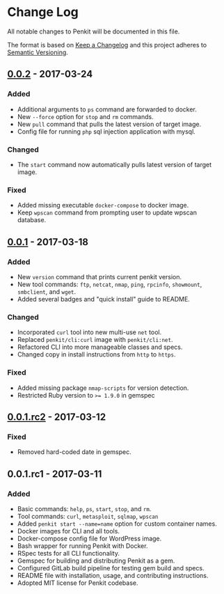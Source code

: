 # Change Log

All notable changes to Penkit will be documented in this file.

The format is based on [Keep a Changelog](http://keepachangelog.com/)
and this project adheres to [Semantic Versioning](http://semver.org/).

## [0.0.2] - 2017-03-24

### Added

- Additional arguments to `ps` command are forwarded to docker.
- New `--force` option for `stop` and `rm` commands.
- New `pull` command that pulls the latest version of target image.
- Config file for running `php` sql injection application with mysql.

### Changed

- The `start` command now automatically pulls latest version of target image.

### Fixed

- Added missing executable `docker-compose` to docker image.
- Keep `wpscan` command from prompting user to update wpscan database.

## [0.0.1] - 2017-03-18

### Added

- New `version` command that prints current penkit version.
- New tool commands: `ftp`, `netcat`, `nmap`, `ping`, `rpcinfo`, `showmount`, `smbclient`, and `wget`.
- Added several badges and "quick install" guide to README.

### Changed

- Incorporated `curl` tool into new multi-use `net` tool.
- Replaced `penkit/cli:curl` image with `penkit/cli:net`.
- Refactored CLI into more manageable classes and specs.
- Changed copy in install instructions from `http` to `https`.

### Fixed

- Added missing package `nmap-scripts` for version detection.
- Restricted Ruby version to `>= 1.9.0` in gemspec

## [0.0.1.rc2] - 2017-03-12

### Fixed

- Removed hard-coded date in gemspec.

## 0.0.1.rc1 - 2017-03-11

### Added

- Basic commands: `help`, `ps`, `start`, `stop`, and `rm`.
- Tool commands: `curl`, `metasploit`, `sqlmap`, `wpscan`
- Added `penkit start --name=name` option for custom container names.
- Docker images for CLI and all tools.
- Docker-compose config file for WordPress image.
- Bash wrapper for running Penkit with Docker.
- RSpec tests for all CLI functionality.
- Gemspec for building and distributing Penkit as a gem.
- Configured GitLab build pipeline for testing gem build and specs.
- README file with installation, usage, and contributing instructions.
- Adopted MIT license for Penkit codebase.

[Unreleased]: https://gitlab.com/penkit/penkit/compare/v0.0.2...master
[0.0.2]: https://gitlab.com/penkit/penkit/compare/v0.0.1...v0.0.2
[0.0.1]: https://gitlab.com/penkit/penkit/compare/v0.0.1.rc2...v0.0.1
[0.0.1.rc2]: https://gitlab.com/penkit/penkit/compare/v0.0.1.rc1...v0.0.1.rc2
